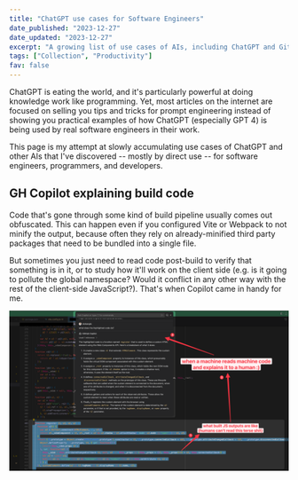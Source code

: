 ```yaml
---
title: "ChatGPT use cases for Software Engineers"
date_published: "2023-12-27"
date_updated: "2023-12-27"
excerpt: "A growing list of use cases of AIs, including ChatGPT and GitHub Copilot."
tags: ["Collection", "Productivity"]
fav: false
---
```


ChatGPT is eating the world, and it's particularly powerful at doing knowledge work like programming. Yet, most articles on the internet are focused on selling you tips and tricks for prompt engineering instead of showing you practical examples of how ChatGPT (especially GPT 4) is being used by real software engineers in their work.

This page is my attempt at slowly accumulating use cases of ChatGPT and other AIs that I've discovered -- mostly by direct use -- for software engineers, programmers, and developers.

## GH Copilot explaining build code

Code that's gone through some kind of build pipeline usually comes out obfuscated. This can happen even if you configured Vite or Webpack to not minify the output, because often they rely on already-minified third party packages that need to be bundled into a single file.

But sometimes you just need to read code post-build to verify that something is in it, or to study how it'll work on the client side (e.g. is it going to pollute the global namespace? Would it conflict in any other way with the rest of the client-side JavaScript?). That's when Copilot came in handy for me.

![screenshot of github copilot explaining code based on highlighted chunks of obfuscated code in the editor](images/copilot-help-explain-build-output.PNG)
